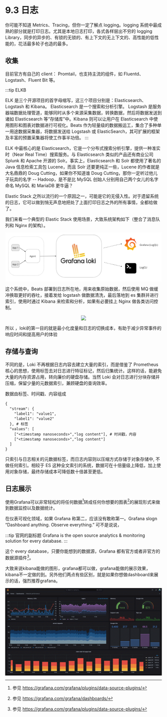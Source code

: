 # 9.3 日志

你可能不知道 Metrics、Tracing，但你一定了解点 logging。logging 系统中最成熟的部分就是打印日志。尤其是本地日志打印，各式各样层出不穷的 logging Library，同步的异步的、有锁的无锁的、有上下文的无上下文的、高性能的低性能的，花活最多轮子也造的最多。



## 收集

目前官方有自己的 client： Promtail，也支持主流的组件，如 Fluentd、Logstash、Fluent Bit 等。


:::tip ELKB

ELK 是三个开源项目的首字母缩写，这三个项目分别是：Elasticsearch、Logstash 和 Kibana。 Elasticsearch 是一个搜索和分析引擎。 Logstash 是服务器端数据处理管道，能够同时从多个来源采集数据，转换数据，然后将数据发送到诸如 Elasticsearch 等“存储库”中。Kibana 则可以让用户在 Elasticsearch 中使用图形和图表对数据进行可视化。Beats 作为轻量级的数据搬运工，集合了多种单一用途数据采集器，将数据发送给 Logstash 或 ElasticSearch，其可扩展的框架及丰富的预置采集器将使工作事半功倍。
:::


ELK 中最核心的是 Elasticsearch，它是一个分布式搜索分析引擎，提供一种准实时（Near Real Time）搜索服务。与 Elasticsearch 类似的产品还有商业公司 Splunk 和 Apache 开源的 Solr。事实上，Elasticsearch 和 Solr 都使用了著名的 Java 信息检索工具包 Lucene，而且 Solr 还要更纯正一些，Lucene 的作者就是大名鼎鼎的 Doug Cutting，如果你不知道谁 Doug Cutting，那你一定听过他儿子玩具的名字 -- Hadoop，是不是比 MySQL 创始人分别用自己两个女儿的名字命名 MySQL 和 MariaDB 更牛逼？


Elastic Stack 之所以流行的一个原因之一，可能是它的无侵入性。对于遗留系统的日志，它可以做到悄无声息地把处了上面打印日志之外的所有事情，全都给做了。

我们来看一个典型的 Elastic Stack 使用场景，大致系统架构如下（整合了消息队列和 Nginx 的架构）。

<div  align="center">
	<img src="../assets/loki-overview-2.png" width = "550"  align=center />
</div>

这个系统中，Beats 部署到日志所在地，用来收集原始数据，然后使用 MQ 做缓冲换取更好的吞吐，接着发给 logstash 做数据清洗，最后落地到 es 集群并进行索引，使用时通过 Kibana 来检索和分析，如果有必要挂上 Nginx 做各类访问控制。

<div  align="center">
	<img src="../assets/logging.png" width = "550"  align=center />
</div>


所以 ，loki的第一目的就是最小化度量和日志的切换成本，有助于减少异常事件的响应时间和提高用户的体验


## 存储与查询

不同的是，Loki 不再根据日志内容去建立大量的索引，而是借鉴了 Prometheus 核心的思想，使用标签去对日志进行特征标记，然后归集统计。这样的话，能避免大量的内存资源占用，转向廉价的硬盘存储。当然 Loki 会对日志进行分块存储并压缩，保留少量的元数据索引，兼顾硬盘的查询效率。

数据由标签、时间戳、内容组成

```
{
  "stream": { 
    "label1": "value1",
    "label1": "value2"
  }, # 标签
  "values": [
    ["<timestamp nanoseconds>","log content"], # 时间戳，内容
    ["<timestamp nanoseconds>","log content"]
  ]
}
```

只索引与日志相关的元数据标签，而日志内容则以压缩方式存储于对象存储中, 不做任何索引。相较于 ES 这种全文索引的系统，数据可在十倍量级上降低，加上使用对象存储，最终存储成本可降低数十倍甚至更低。


## 日志展示





使用Grafana可以非常轻松的将任何数据[^1]转成任何你想要的图表[^2]的展现形式来做到数据监控以及数据统计。


在仪表可视化领域，如果 Grafana 称第二，应该没有敢称第一。Grafana slogn “Dashboard anything. Observe everything.” 可不是说说，

:::tip 官网的副标题
Grafana is the open source analytics & monitoring solution for every database.
:::

这个 every  database，只要你能想到的数据源，Grafana 都有官方或者非官方的数据源插件[^1]。


大致来说kibana能做的图形，grafana都可以做，grafana能做的展示效果，kibana不一定做的到。另外他们两点有些区别，就是如果你想做dashboard来展示的话，强烈推荐grafana。

<div  align="center">
	<img src="../assets/grafana-dashboard-english.png" width = "550"  align=center />
</div>

[^1]: 参见 https://grafana.com/grafana/plugins/data-source-plugins/
[^2]: 参见 https://grafana.com/grafana/dashboards/